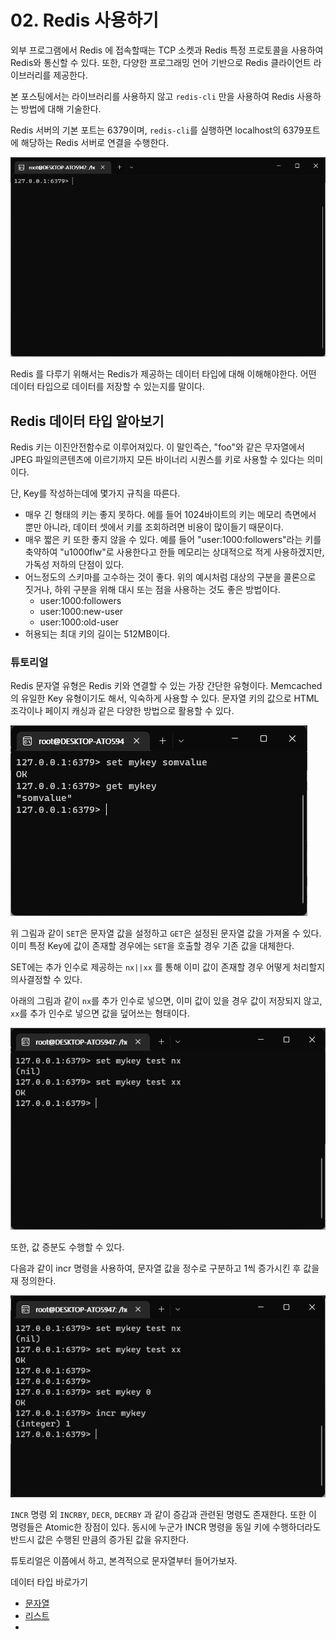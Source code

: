 # 02. Redis 사용하기

외부 프로그램에서 Redis 에 접속할때는 TCP 소켓과 Redis 특정 프로토콜을 사용하여 Redis와 통신할 수 있다. 또한, 다양한 프로그래밍 언어 기반으로 Redis 클라이언트 라이브러리를 제공한다.

본 포스팅에서는 라이브러리를 사용하지 않고 `redis-cli` 만을 사용하여 Redis 사용하는 방법에 대해 기술한다.

Redis 서버의 기본 포트는 6379이며, `redis-cli`를 실행하면 localhost의 6379포트에 해당하는 Redis 서버로 연결을 수행한다.

![img_12.png](img_12.png)

Redis 를 다루기 위해서는 Redis가 제공하는 데이터 타입에 대해 이해해야한다. 어떤 데이터 타입으로 데이터를 저장할 수 있는지를 말이다.

## Redis 데이터 타입 알아보기

Redis 키는 이진안전함수로 이루어져있다. 이 말인즉슨, "foo"와 같은 무자열에서 JPEG 파일의콘텐츠에 이르기까지 모든 바이너리 시퀀스를 키로 사용할 수 있다는 의미이다.

단, Key를 작성하는데에 몇가지 규칙을 따른다.

- 매우 긴 형태의 키는 좋지 못하다. 에를 들어 1024바이트의 키는 메모리 측면에서 뿐만 아니라, 데이터 셋에서 키를 조회하려면 비용이 많이들기 때문이다.
- 매우 짧은 키 또한 좋지 않을 수 있다. 예를 들어 "user:1000:followers"라는 키를 축약하여 "u1000flw"로 사용한다고 한들 메모리는 상대적으로 적게 사용하겠지만, 가독성 저하의 단점이 있다.
- 어느정도의 스키마를 고수하는 것이 좋다. 위의 예시처럼 대상의 구분을 콜론으로 짓거나, 하위 구분을 위해 대시 또는 점을 사용하는 것도 좋은 방법이다.
  - user:1000:followers
  - user:1000:new-user
  - user:1000:old-user
- 허용되는 최대 키의 길이는 512MB이다.

### 튜토리얼

Redis 문자열 유형은 Redis 키와 연결할 수 있는 가장 간단한 유형이다. Memcached의 유일한 Key 유형이기도 해서, 익숙하게 사용할 수 있다.
문자열 키의 값으로 HTML 조각이나 페이지 캐싱과 같은 다양한 방법으로 활용할 수 있다.

![img_13.png](img_13.png)

위 그림과 같이 `SET`은 문자열 값을 설정하고 `GET`은 설정된 문자열 값을 가져올 수 있다. 이미 특정 Key에 값이 존재할 경우에는 `SET`을 호출할 경우 기존 값을 대체한다.

SET에는 추가 인수로 제공하는 `nx||xx` 를 통해 이미 값이 존재할 경우 어떻게  처리할지 의사결정할 수 있다.

아래의 그림과 같이 `nx`를 추가 인수로 넣으면, 이미 값이 있을 경우 값이 저장되지 않고, `xx`를 추가 인수로 넣으면 값을 덮어쓰는 형태이다.

![img_14.png](img_14.png)

또한, 값 증분도 수행할 수 있다.

다음과 같이 incr 명령을 사용하여, 문자열 값을 정수로 구분하고 1씩 증가시킨 후 값을 재 정의한다.

![img_15.png](img_15.png)

`INCR` 명령 외 `INCRBY`, `DECR`, `DECRBY` 과 같이 증감과 관련된 명령도 존재한다. 또한 이 명령들은 Atomic한 장점이 있다.
동시에 누군가 INCR 명령을 동일 키에 수행하더라도 반드시 값은 수행된 만큼의 증가된 값을 유지한다.

튜토리얼은 이쯤에서 하고, 본격적으로 문자열부터 들어가보자.

데이터 타입 바로가기
- [문자열](02-01_문자열.md)
- [리스트](02-02_리스트.md)
- 